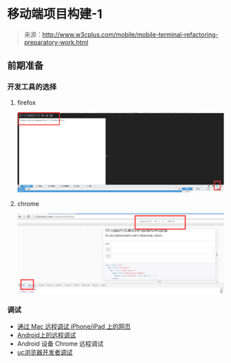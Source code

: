 # 移动端项目构建-1

> 来源：http://www.w3cplus.com/mobile/mobile-terminal-refactoring-preparatory-work.html

## 前期准备

### 开发工具的选择

1. firefox

    ![firefox](../img/firefox.png)

2. chrome

    ![chrome](../img/chrome.png)

### 调试

* [通过 Mac 远程调试 iPhone/iPad 上的网页](http://blog.wpjam.com/m/ios-safari-remote-debugging/)
* [Android上的远程调试](http://www.seejs.com/archives/296)
* Android 设备 Chrome 远程调试
* [uc浏览器开发者调试](http://plus.uc.cn/document/webapp/doc5.html)